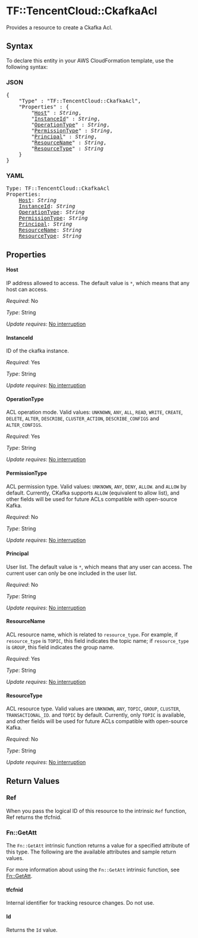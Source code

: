 # TF::TencentCloud::CkafkaAcl

Provides a resource to create a Ckafka Acl.

## Syntax

To declare this entity in your AWS CloudFormation template, use the following syntax:

### JSON

<pre>
{
    "Type" : "TF::TencentCloud::CkafkaAcl",
    "Properties" : {
        "<a href="#host" title="Host">Host</a>" : <i>String</i>,
        "<a href="#instanceid" title="InstanceId">InstanceId</a>" : <i>String</i>,
        "<a href="#operationtype" title="OperationType">OperationType</a>" : <i>String</i>,
        "<a href="#permissiontype" title="PermissionType">PermissionType</a>" : <i>String</i>,
        "<a href="#principal" title="Principal">Principal</a>" : <i>String</i>,
        "<a href="#resourcename" title="ResourceName">ResourceName</a>" : <i>String</i>,
        "<a href="#resourcetype" title="ResourceType">ResourceType</a>" : <i>String</i>
    }
}
</pre>

### YAML

<pre>
Type: TF::TencentCloud::CkafkaAcl
Properties:
    <a href="#host" title="Host">Host</a>: <i>String</i>
    <a href="#instanceid" title="InstanceId">InstanceId</a>: <i>String</i>
    <a href="#operationtype" title="OperationType">OperationType</a>: <i>String</i>
    <a href="#permissiontype" title="PermissionType">PermissionType</a>: <i>String</i>
    <a href="#principal" title="Principal">Principal</a>: <i>String</i>
    <a href="#resourcename" title="ResourceName">ResourceName</a>: <i>String</i>
    <a href="#resourcetype" title="ResourceType">ResourceType</a>: <i>String</i>
</pre>

## Properties

#### Host

IP address allowed to access. The default value is `*`, which means that any host can access.

_Required_: No

_Type_: String

_Update requires_: [No interruption](https://docs.aws.amazon.com/AWSCloudFormation/latest/UserGuide/using-cfn-updating-stacks-update-behaviors.html#update-no-interrupt)

#### InstanceId

ID of the ckafka instance.

_Required_: Yes

_Type_: String

_Update requires_: [No interruption](https://docs.aws.amazon.com/AWSCloudFormation/latest/UserGuide/using-cfn-updating-stacks-update-behaviors.html#update-no-interrupt)

#### OperationType

ACL operation mode. Valid values: `UNKNOWN`, `ANY`, `ALL`, `READ`, `WRITE`, `CREATE`, `DELETE`, `ALTER`, `DESCRIBE`, `CLUSTER_ACTION`, `DESCRIBE_CONFIGS` and `ALTER_CONFIGS`.

_Required_: Yes

_Type_: String

_Update requires_: [No interruption](https://docs.aws.amazon.com/AWSCloudFormation/latest/UserGuide/using-cfn-updating-stacks-update-behaviors.html#update-no-interrupt)

#### PermissionType

ACL permission type. Valid values: `UNKNOWN`, `ANY`, `DENY`, `ALLOW`. and `ALLOW` by default. Currently, CKafka supports `ALLOW` (equivalent to allow list), and other fields will be used for future ACLs compatible with open-source Kafka.

_Required_: No

_Type_: String

_Update requires_: [No interruption](https://docs.aws.amazon.com/AWSCloudFormation/latest/UserGuide/using-cfn-updating-stacks-update-behaviors.html#update-no-interrupt)

#### Principal

User list. The default value is `*`, which means that any user can access. The current user can only be one included in the user list.

_Required_: No

_Type_: String

_Update requires_: [No interruption](https://docs.aws.amazon.com/AWSCloudFormation/latest/UserGuide/using-cfn-updating-stacks-update-behaviors.html#update-no-interrupt)

#### ResourceName

ACL resource name, which is related to `resource_type`. For example, if `resource_type` is `TOPIC`, this field indicates the topic name; if `resource_type` is `GROUP`, this field indicates the group name.

_Required_: Yes

_Type_: String

_Update requires_: [No interruption](https://docs.aws.amazon.com/AWSCloudFormation/latest/UserGuide/using-cfn-updating-stacks-update-behaviors.html#update-no-interrupt)

#### ResourceType

ACL resource type. Valid values are `UNKNOWN`, `ANY`, `TOPIC`, `GROUP`, `CLUSTER`, `TRANSACTIONAL_ID`. and `TOPIC` by default. Currently, only `TOPIC` is available, and other fields will be used for future ACLs compatible with open-source Kafka.

_Required_: No

_Type_: String

_Update requires_: [No interruption](https://docs.aws.amazon.com/AWSCloudFormation/latest/UserGuide/using-cfn-updating-stacks-update-behaviors.html#update-no-interrupt)

## Return Values

### Ref

When you pass the logical ID of this resource to the intrinsic `Ref` function, Ref returns the tfcfnid.

### Fn::GetAtt

The `Fn::GetAtt` intrinsic function returns a value for a specified attribute of this type. The following are the available attributes and sample return values.

For more information about using the `Fn::GetAtt` intrinsic function, see [Fn::GetAtt](https://docs.aws.amazon.com/AWSCloudFormation/latest/UserGuide/intrinsic-function-reference-getatt.html).

#### tfcfnid

Internal identifier for tracking resource changes. Do not use.

#### Id

Returns the <code>Id</code> value.

